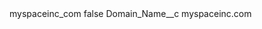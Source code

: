 <?xml version="1.0" encoding="UTF-8"?>
<CustomMetadata xmlns="http://soap.sforce.com/2006/04/metadata" xmlns:xsi="http://www.w3.org/2001/XMLSchema-instance" xmlns:xsd="http://www.w3.org/2001/XMLSchema">
    <label>myspaceinc_com</label>
    <protected>false</protected>
    <values>
        <field>Domain_Name__c</field>
        <value xsi:type="xsd:string">myspaceinc.com</value>
    </values>
</CustomMetadata>
